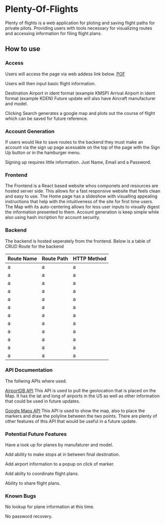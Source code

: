 # Plenty-Of-Flights #

Plenty of flights is a web application for ploting and saving flight paths for private pilots.
Providing users with tools necessary for visualizing routes and accessing information for filing flight plans.

## How to use ##

### Access ###
Users will access the page via web addess link below.
[POF](https://plenty-of-flights-frontend.vercel.app/)

Users will then input basic flight information.

Destination Airport in ident format (example KMSP)
Arrival Airport in ident format (example KDEN)
Future update will also have Aircraft manufacturer and model.

Clicking Search generates a google map and plots out the course of flight which can be saved for future reference.

### Account Generation ###
If users would like to save routes to the backend they must make an account via the sign up page acessable on the top of the page with the Sign Up button or in the hamburger menu.

Signing up requires little information.
Just Name, Email and a Password.

### Frontend ###

The Frontend is a React based website whos componets and resources are hosted server side.
This allows for a fast responsive website that feels clean and easy to use.
The Home page has a slideshow with visualling appealing instructions that help with the intuitiveness of the site for first time users.
The Map with its auto-centering allows for less user inputs to visually digest the information presented to them.
Account generation is keep simple while also using hash incription for account security.

### Backend ###

The backend is hosted seperately from the frontend.
Below is a table of CRUD Route for the backend 

| Route Name | Route Path | HTTP Method |
|------------|------------|-------------|
| a | a | a |
| a | a | a |
| a | a | a |
| a | a | a |
| a | a | a |
| a | a | a |
| a | a | a |
| a | a | a |
| a | a | a |
| a | a | a |
| a | a | a |
| a | a | a |

### API Documentation ###

The follwing APIs where used.

[AirportDB API](https://airportdb.io/#howtouse)
This API is used to pull the geolocation that is placed on the Map.
It has the lat and long of airports in the US as well as other information that could be used in future updates.

[Google Maps API](https://developers.google.com/maps/documentation)
This API is used to show the map, also to place the markers and draw the polyline between the two points. There are plenty of other features of this API that would be useful in a future update.

### Potential Future Features ###

Have a look up for planes by manufaturer and model.

Add ability to make stops at in between final destination.

Add airport information to a popup on click of marker.

Add abilty to coordinate flight plans.

Ability to share flight plans.

### Known Bugs ###

No lookup for plane information at this time.

No password recovery.

